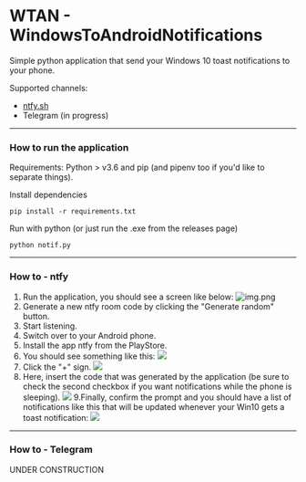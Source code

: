 # WTAN - WindowsToAndroidNotifications

Simple python application that send your Windows 10 toast notifications to your phone.

Supported channels:
- [ntfy.sh](https://ntfy.sh)
- Telegram (in progress)

---

### How to run the application

Requirements: Python > v3.6 and pip (and pipenv too if you'd like to separate things).

Install dependencies
````commandline
pip install -r requirements.txt
````

Run with python (or just run the .exe from the releases page)
````commandline
python notif.py
````

---
### How to - ntfy

1. Run the application, you should see a screen like below:
![img.png](imgs/img.png)
2. Generate a new ntfy room code by clicking the "Generate random" button.
3. Start listening.
4. Switch over to your Android phone.
5. Install the app ntfy from the PlayStore.
6. You should see something like this:
![](imgs/ntfy1.png)
7. Click the "+" sign.
![](imgs/ntfy2.png)
8. Here, insert the code that was generated by the application (be sure to check the second checkbox if you want notifications while the phone is sleeping).
![](imgs/ntfy4.png)
9.Finally, confirm the prompt and you should have a list of notifications like this that will be updated whenever your Win10 gets a toast notification:
![](imgs/ntfy5.png)
---

### How to - Telegram

UNDER CONSTRUCTION
